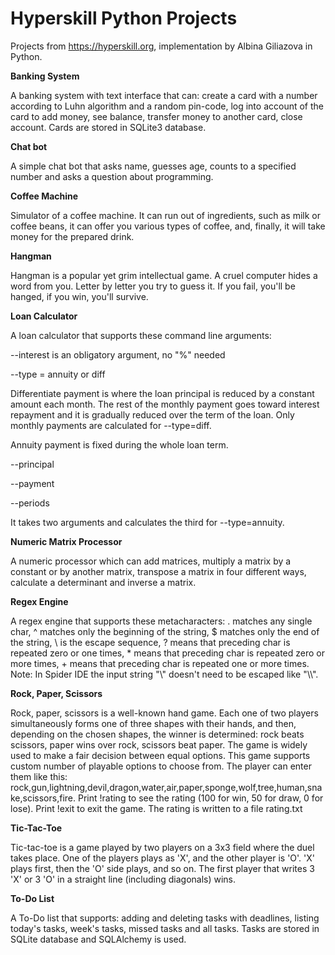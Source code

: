# Hyperskill Python Projects
Projects from https://hyperskill.org, implementation by Albina Giliazova in Python.

**Banking System**

A banking system with text interface that can:
create a card with a number according to Luhn algorithm and a random pin-code,
log into account of the card to add money, 
see balance, 
transfer money to another card, 
close account.
Cards are stored in SQLite3 database.

**Chat bot**

A simple chat bot that asks name, guesses age, counts to a specified number and
asks a question about programming.

**Coffee Machine**

Simulator of a coffee machine. It can run out of ingredients, such as milk or 
coffee beans, it can offer you various types of coffee, and, finally, it will 
take money for the prepared drink.

**Hangman**

Hangman is a popular yet grim intellectual game. A cruel computer hides a word 
from you. Letter by letter you try to guess it. If you fail, you'll be hanged, 
if you win, you'll survive.

**Loan Calculator**

A loan calculator that supports these command line arguments:
    
--interest is an obligatory argument, no "%" needed    
    
--type = annuity or diff  

Differentiate payment is where the loan principal is reduced by a constant 
amount each month. The rest of the monthly payment goes toward interest 
repayment and it is gradually reduced over the term of the loan. 
Only monthly payments are calculated for --type=diff.

Annuity payment is fixed during the whole loan term.

--principal

--payment

--periods

It takes two arguments and calculates the third for --type=annuity.

**Numeric Matrix Processor**

A numeric processor which can add matrices, multiply a matrix by a constant or
by another matrix, transpose a matrix in four different ways, calculate
a determinant and inverse a matrix.

**Regex Engine**

A regex engine that supports these metacharacters:
. matches any single char,
^ matches only the beginning of the string,
$ matches only the end of the string,
\\ is the escape sequence,
? means that preceding char is repeated zero or one times,
\* means that preceding char is repeated zero or more times,
\+ means that preceding char is repeated one or more times. 
Note: In Spider IDE the input string "\\" doesn't need to be escaped like "\\\\".

**Rock, Paper, Scissors**

Rock, paper, scissors is a well-known hand game. Each one of two players 
simultaneously forms one of three shapes with their hands, and then, 
depending on the chosen shapes, the winner is determined: rock beats scissors, 
paper wins over rock, scissors beat paper.
The game is widely used to make a fair decision between equal options.
This game supports custom number of playable options to choose from.
The player can enter them like this: 
rock,gun,lightning,devil,dragon,water,air,paper,sponge,wolf,tree,human,snake,scissors,fire. 
Print !rating to see the rating (100 for win, 50 for draw, 0 for lose).
Print !exit to exit the game.
The rating is written to a file rating.txt

**Tic-Tac-Toe**

Tic-tac-toe is a game played by two players on a 3x3 field where the duel takes place.
 One of the players plays as 'X', and the other player is 'O'. 'X' plays first, 
 then the 'O' side plays, and so on. The first player that writes 3 'X' or 3 'O' 
 in a straight line (including diagonals) wins.

**To-Do List**

A To-Do list that supports: 
adding and deleting tasks with deadlines, 
listing today's tasks, week's tasks, missed tasks and all tasks.
Tasks are stored in SQLite database and SQLAlchemy is used.



